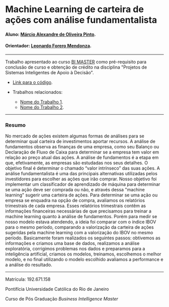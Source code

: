 <!-- antes de enviar a versão final, solicitamos que todos os comentários, colocados para orientação ao aluno, sejam removidos do arquivo -->

# Machine Learning de carteira de ações com análise fundamentalista

#### Aluno: [Márcio Alexandre de Oliveira Pinto](https://github.com/marcioalexandrepinto).
#### Orientador: [Leonardo Forero Mendonza](https://github.com/leofome8).

---

Trabalho apresentado ao curso [BI MASTER](https://ica.puc-rio.ai/bi-master) como pré-requisito para conclusão de curso e obtenção de crédito na disciplina "Projetos de Sistemas Inteligentes de Apoio à Decisão".

- [Link para o código](https://github.com/marcioalexandrepinto/proj-bi-master-pucrj/blob/main/TCC%20BI%20Master%20-%20Carteira%20de%20A%C3%A7%C3%B5es.ipynb).

- Trabalhos relacionados: <!-- caso não aplicável, remover estas linhas -->
    - [Nome do Trabalho 1](https://link_do_trabalho.com).
    - [Nome do Trabalho 2](https://link_do_trabalho.com).

---

### Resumo

<!-- trocar o texto abaixo pelo resumo do trabalho, em português -->
No mercado de ações existem algumas formas de análises para se determinar qual carteira de investimentos aportar recursos. A análise de fundamentos observa as finanças de uma empresa, como seu Balanço ou Declaração de Fluxo de Caixa para determinar se a empresa tem valor em relação ao preço atual das ações. A análise de fundamentos é a etapa em que, efetivamente, as empresas são estudadas nos seus detalhes. O objetivo final é determinar o chamado “valor intrínseco” das suas ações. A análise fundamentalista é uma das principais alternativas utilizadas pelos investidores para escolher as ações que irão comprar.
Nosso objetivo foi implementar um classificador de aprendizado de máquina para determinar se uma ação deve ser comprada ou não, e através dessa "machine learning" sugerir uma carteira de ações. Para determinar se uma ação ou empresa se enquadra na opção de compra, avaliamos os relatórios trimestrais de cada empresa. Esses relatórios trimestrais contêm as informações financeiras necessárias de que precisamos para treinar a machine learning quanto à análise de fundamentos.
Porém para medir se nosso modelo estava atendendo, a ideia foi comparar com o índice IBOV para o mesmo período, comparando a valorização da carteira de ações sugeridas pela machine learning com a valorização do IBOV no mesmo período.
Basicamente foram realizados os seguintes passos: obtivemos as informações e criamos uma base de dados, realizamos a análise exploratória, corrigimos problemas nos dados e preparamos para a inteligência artificial, criamos os modelos, treinamos, escolhemos o melhor modelo, e no final utilizando o modelo escolhido avaliamos a performance e a  análise do resultado.


---

Matrícula: 192.671.158

Pontifícia Universidade Católica do Rio de Janeiro

Curso de Pós Graduação *Business Intelligence Master*

